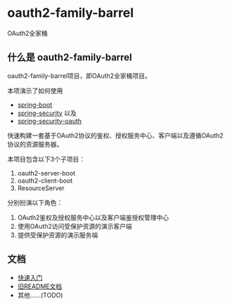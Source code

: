 # oauth2-family-barrel

OAuth2全家桶

## 什么是 oauth2-family-barrel

oauth2-family-barrel项目，即OAuth2全家桶项目。

本项演示了如何使用

* [spring-boot](http://projects.spring.io/spring-boot/)
* [spring-security](http://projects.spring.io/spring-security/) 以及
* [spring-security-oauth](http://projects.spring.io/spring-security-oauth/)

快速构建一套基于OAuth2协议的鉴权、授权服务中心、客户端以及遵循OAuth2协议的资源服务器。

本项目包含以下3个子项目：

1. oauth2-server-boot
2. oauth2-client-boot
3. ResourceServer

分别扮演以下角色：

1. OAuth2鉴权及授权服务中心以及客户端鉴授权管理中心
2. 使用OAuth2访问受保护资源的演示客户端
3. 提供受保护资源的演示服务端


## 文档

* [快速入门](docs/getting-started.md)
* [旧README文档](README-OLD.md)
* 其他……(TODO)
